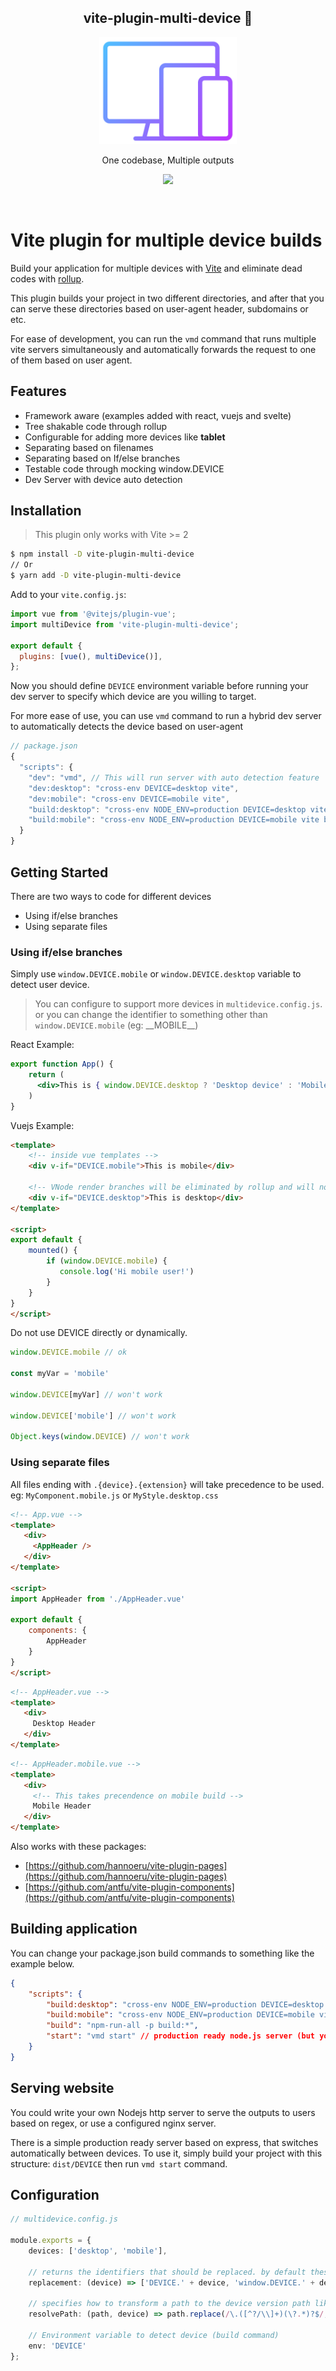 <h2 align='center'><strong>vite-plugin-multi-device</strong> 🚀</h2>
<p align="center">
  <a href="https://github.com/SasanFarrokh/vite-plugin-multi-device">
    <img width="220" src="https://raw.githubusercontent.com/SasanFarrokh/vite-plugin-multi-device/master/logo.svg" alt="logo">
  </a>
</p>
<p align='center'>One codebase, Multiple outputs</p>

<p align='center'>
<a href='https://www.npmjs.com/package/vite-plugin-multi-device'>
<img src='https://img.shields.io/npm/v/vite-plugin-multi-device?color=f75e5e&style=flat-square'>
</a>
</p>
<br>

# Vite plugin for multiple device builds 

Build your application for multiple devices with [Vite](https://github.com/vitejs/vite)
and eliminate dead codes with [rollup](https://rollupjs.org/).


This plugin builds your project in two different directories, and after that you can serve these
directories based on user-agent header, subdomains or etc.


For ease of development, you can run the `vmd` command that runs
multiple vite servers simultaneously and automatically forwards
the request to one of them based on user agent.

## Features

- Framework aware (examples added with react, vuejs and svelte)
- Tree shakable code through rollup
- Configurable for adding more devices like **tablet**
- Separating based on filenames
- Separating based on If/else branches
- Testable code through mocking window.DEVICE
- Dev Server with device auto detection

## Installation

> This plugin only works with Vite >= 2

```bash
$ npm install -D vite-plugin-multi-device
// Or
$ yarn add -D vite-plugin-multi-device
```

Add to your `vite.config.js`:

```js
import vue from '@vitejs/plugin-vue';
import multiDevice from 'vite-plugin-multi-device';

export default {
  plugins: [vue(), multiDevice()],
};
```

Now you should define `DEVICE` environment variable before running your dev server to specify
which device are you willing to target.

For more ease of use, you can use `vmd` command to run a hybrid dev server to automatically detects the device based on user-agent

```js
// package.json
{
  "scripts": {
    "dev": "vmd", // This will run server with auto detection feature 
    "dev:desktop": "cross-env DEVICE=desktop vite",
    "dev:mobile": "cross-env DEVICE=mobile vite",
    "build:desktop": "cross-env NODE_ENV=production DEVICE=desktop vite build -m $MODE --outDir=dist/desktop",
    "build:mobile": "cross-env NODE_ENV=production DEVICE=mobile vite build -m $MODE --outDir=dist/mobile"
  }
}
```

## Getting Started

There are two ways to code for different devices
- Using if/else branches
- Using separate files

### Using if/else branches

Simply use `window.DEVICE.mobile` or `window.DEVICE.desktop` variable to detect user device.

> You can configure to support more devices in `multidevice.config.js`.
> or you can change the identifier to something other than `window.DEVICE.mobile` (eg: \_\_MOBILE\_\_)

React Example:

```jsx
export function App() {
    return (
      <div>This is { window.DEVICE.desktop ? 'Desktop device' : 'Mobile device' }</div>
    )
}
```

Vuejs Example:

```html
<template>
    <!-- inside vue templates -->
    <div v-if="DEVICE.mobile">This is mobile</div>

    <!-- VNode render branches will be eliminated by rollup and will not exist in final bundle, we explain it later -->
    <div v-if="DEVICE.desktop">This is desktop</div>
</template>

<script>
export default {
    mounted() {
        if (window.DEVICE.mobile) {
           console.log('Hi mobile user!')
        }
    }
}
</script>
```

Do not use DEVICE directly or dynamically.

```js
window.DEVICE.mobile // ok

const myVar = 'mobile'

window.DEVICE[myVar] // won't work

window.DEVICE['mobile'] // won't work

Object.keys(window.DEVICE) // won't work
```

### Using separate files

All files ending with `.{device}.{extension}` will take precedence to be used. eg: `MyComponent.mobile.js` or `MyStyle.desktop.css` 

```html
<!-- App.vue -->
<template>
   <div>
     <AppHeader />
   </div>
</template>

<script>
import AppHeader from './AppHeader.vue'

export default {
    components: {
        AppHeader
    }
}
</script>
```

```html
<!-- AppHeader.vue -->
<template>
   <div>
     Desktop Header
   </div>
</template>
```

```html
<!-- AppHeader.mobile.vue -->
<template>
   <div>
     <!-- This takes precendence on mobile build -->
     Mobile Header
   </div>
</template>
```

Also works with these packages:
- [https://github.com/hannoeru/vite-plugin-pages](https://github.com/hannoeru/vite-plugin-pages)
- [https://github.com/antfu/vite-plugin-components](https://github.com/antfu/vite-plugin-components)

## Building application

You can change your package.json build commands to something like the example below.

```json
{
    "scripts": {
        "build:desktop": "cross-env NODE_ENV=production DEVICE=desktop vite build --outDir=dist/desktop",
        "build:mobile": "cross-env NODE_ENV=production DEVICE=mobile vite build --outDir=dist/mobile",
        "build": "npm-run-all -p build:*",
        "start": "vmd start" // production ready node.js server (but you can write your own)
    }
}
```

## Serving website

You could write your own Nodejs http server to serve the outputs to users based on regex, or use a configured nginx server.

There is a simple production ready server based on express, that switches automatically between devices.
To use it, simply build your project with this structure: `dist/DEVICE` then run `vmd start` command. 

## Configuration
```ts
// multidevice.config.js

module.exports = {
    devices: ['desktop', 'mobile'],

    // returns the identifiers that should be replaced. by default these two are considered
    replacement: (device) => ['DEVICE.' + device, 'window.DEVICE.' + device],

    // specifies how to transform a path to the device version path like: /src/app.js -> /src/app.mobile.js
    resolvePath: (path, device) => path.replace(/\.([^?/\\]+)(\?.*)?$/, `.${device}.$1$2`),

    // Environment variable to detect device (build command)
    env: 'DEVICE'
};
``` 
